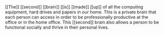 [[The]] [[second]] [[brain]] [[is]] [[made]] [[up]] of all the computing equipment, hard drives and papers in our home. This is a private brain that each person can access in order to be professionally productive at the office or in the home office. This [[second]] brain also allows a person to be functional socially and thrive in their personal lives. 